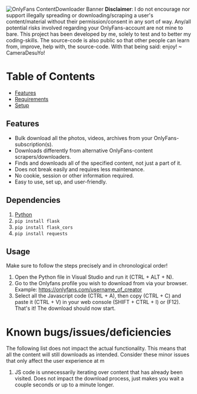 ![OnlyFans ContentDownloader Banner](https://drive.google.com/uc?export=view&id=1Uj8yQ92GPE2--uzEaeMfqECWKTwj8SaF)
**Disclaimer**: I do not encourage nor support illegally spreading or downloading/scraping a user's content/material without their permission/consent in any sort of way. Any/all potential risks involved regarding your OnlyFans-account are not mine to bare. This project has been developed by me, solely to test and to better my coding-skills. The source-code is also public so that other people can learn from, improve, help with, the source-code. With that being said: enjoy! ~ CameraDesuYo!

# Table of Contents  
- [Features](#Features)
- [Requirements](#Requirements)
- [Setup](#Setup)

## Features
- Bulk download all the photos, videos, archives from your OnlyFans-subscription(s).
- Downloads differently from alternative OnlyFans-content scrapers/downloaders.
- Finds and downloads all of the specified content, not just a part of it.
- Does not break easily and requires less maintenance.
- No cookie, session or other information required.
- Easy to use, set up, and user-friendly.

## Dependencies
1. [Python](https://www.python.org/downloads/)
2. `pip install flask`
3. `pip install flask_cors`
4. `pip install requests`

## Usage
Make sure to follow the steps precisely and in chronological order!
1. Open the Python file in Visual Studio and run it (CTRL + ALT + N). 
2. Go to the Onlyfans profile you wish to download from via your browser. Example: https://onlyfans.com/username_of_creator
3. Select all the Javascript code (CTRL + A), then copy (CTRL + C) and paste it (CTRL + V) in your web console (SHIFT + CTRL + I) or (F12).
That's it! The download should now start.

# Known bugs/issues/deficiencies
The following list does not impact the actual functionality. This means that all the content will still downloads as intended. Consider these minor issues that only affect the user experience at m
1. JS code is unnecessarily iterating over content that has already been visited. Does not impact the download process, just makes you wait a couple seconds or up to a minute longer.